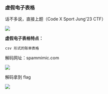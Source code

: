 ### 虚假电子表格

话不多说，直接上题（Code X Sport Jung'23 CTF）

![](https://pic1.imgdb.cn/item/67850702d0e0a243d4f3f2e8.jpg)

**虚假电子表格特点：**

```
csv 形式的账单表格
```

解码网址：spammimic.com

![](https://pic1.imgdb.cn/item/67850731d0e0a243d4f3f2f6.jpg)

解码拿到 flag

![](https://pic1.imgdb.cn/item/6785073dd0e0a243d4f3f2f8.jpg)